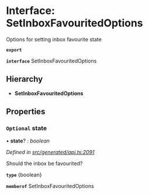 # Interface: SetInboxFavouritedOptions

Options for setting inbox favourite state

**`export`** 

**`interface`** SetInboxFavouritedOptions

## Hierarchy

* **SetInboxFavouritedOptions**

## Properties

### `Optional` state

• **state**? : *boolean*

*Defined in [src/generated/api.ts:2091](https://github.com/mailslurp/mailslurp-client-ts-js/blob/507ad2d/src/generated/api.ts#L2091)*

Should the inbox be favourited?

**`type`** {boolean}

**`memberof`** SetInboxFavouritedOptions
